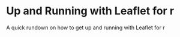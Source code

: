 # Up and Running with Leaflet for r 
A quick rundown on how to get up and running with Leaflet for r
